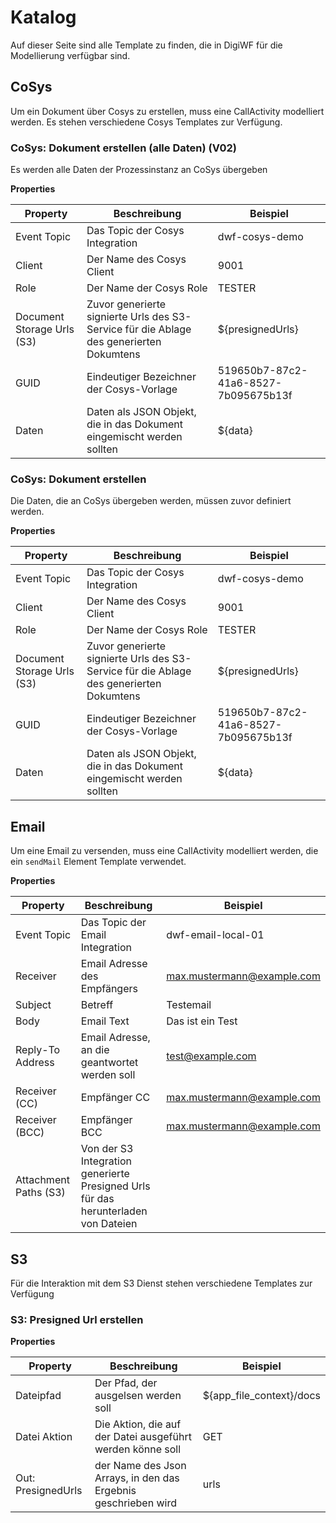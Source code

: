 # Katalog

Auf dieser Seite sind alle Template zu finden, die in DigiWF für die Modellierung verfügbar sind.

## CoSys

Um ein Dokument über Cosys zu erstellen, muss eine CallActivity modelliert werden.
Es stehen verschiedene Cosys Templates zur Verfügung.

### CoSys: Dokument erstellen (alle Daten) (V02)

Es werden alle Daten der Prozessinstanz an CoSys übergeben

**Properties**

| Property                   | Beschreibung                                                                            | Beispiel                             |
|----------------------------|-----------------------------------------------------------------------------------------|--------------------------------------|
| Event Topic                | Das Topic der Cosys Integration                                                         | dwf-cosys-demo                       |
| Client                     | Der Name des Cosys Client                                                               | 9001                                 |
| Role                       | Der Name der Cosys Role                                                                 | TESTER                               |
| Document Storage Urls (S3) | Zuvor generierte signierte Urls des S3-Service für die Ablage des generierten Dokumtens | ${presignedUrls}                     |
| GUID                       | Eindeutiger Bezeichner der Cosys-Vorlage                                                | 519650b7-87c2-41a6-8527-7b095675b13f |
| Daten                      | Daten als JSON Objekt, die in das Dokument eingemischt werden sollten                   | ${data}                              |

### CoSys: Dokument erstellen

Die Daten, die an CoSys übergeben werden, müssen zuvor definiert werden.

**Properties**

| Property                   | Beschreibung                                                                            | Beispiel                             |
|----------------------------|-----------------------------------------------------------------------------------------|--------------------------------------|
| Event Topic                | Das Topic der Cosys Integration                                                         | dwf-cosys-demo                       |
| Client                     | Der Name des Cosys Client                                                               | 9001                                 |
| Role                       | Der Name der Cosys Role                                                                 | TESTER                               |
| Document Storage Urls (S3) | Zuvor generierte signierte Urls des S3-Service für die Ablage des generierten Dokumtens | ${presignedUrls}                     |
| GUID                       | Eindeutiger Bezeichner der Cosys-Vorlage                                                | 519650b7-87c2-41a6-8527-7b095675b13f |
| Daten                      | Daten als JSON Objekt, die in das Dokument eingemischt werden sollten                   | ${data}                              |

## Email

Um eine Email zu versenden, muss eine CallActivity modelliert werden, die ein `sendMail` Element Template verwendet.

**Properties**

| Property              | Beschreibung                                                                       | Beispiel                   |
|-----------------------|------------------------------------------------------------------------------------|----------------------------|
| Event Topic           | Das Topic der Email Integration                                                    | dwf-email-local-01         |
| Receiver              | Email Adresse des Empfängers                                                       | max.mustermann@example.com |
| Subject               | Betreff                                                                            | Testemail                  |
| Body                  | Email Text                                                                         | Das ist ein Test           |
| Reply-To Address      | Email Adresse, an die geantwortet werden soll                                      | test@example.com           |
| Receiver (CC)         | Empfänger CC                                                                       | max.mustermann@example.com |
| Receiver (BCC)        | Empfänger BCC                                                                      | max.mustermann@example.com |
| Attachment Paths (S3) | Von der S3 Integration generierte Presigned Urls für das herunterladen von Dateien |                            |

## S3

Für die Interaktion mit dem S3 Dienst stehen verschiedene Templates zur Verfügung

### S3: Presigned Url erstellen

**Properties**

| Property           | Beschreibung                                                   | Beispiel                 |
|--------------------|----------------------------------------------------------------|--------------------------|
| Dateipfad          | Der Pfad, der ausgelsen werden soll                            | ${app_file_context}/docs |
| Datei Aktion       | Die Aktion, die auf der Datei ausgeführt werden könne soll     | GET                      |
| Out: PresignedUrls | der Name des Json Arrays, in den das Ergebnis geschrieben wird | urls                     |

